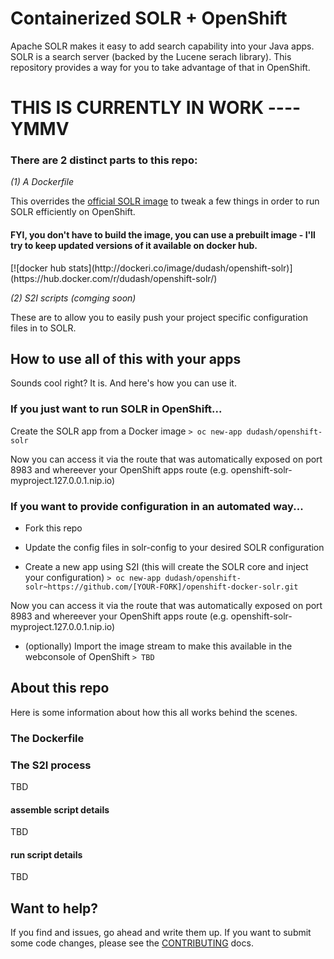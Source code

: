 # Containerized SOLR + OpenShift
Apache SOLR makes it easy to add search capability into your Java apps.  SOLR is a search server (backed by the Lucene serach library).  This repository provides a way for you to take advantage of that in OpenShift.

<h1> THIS IS CURRENTLY IN WORK ---- YMMV</h1>

<h3>There are 2 distinct parts to this repo:</h3>
    
*(1) A Dockerfile*

This overrides the [official SOLR image][2] to tweak a few things in order to run SOLR efficiently on OpenShift.  
<h4>FYI, you don't have to build the image, you can use a prebuilt image - I'll try to keep updated versions of it available on docker hub.</h4>
[![docker hub stats](http://dockeri.co/image/dudash/openshift-solr)](https://hub.docker.com/r/dudash/openshift-solr/)


*(2) S2I scripts (comging soon)*

These are to allow you to easily push your project specific configuration files in to SOLR.


## How to use all of this with your apps
Sounds cool right?  It is.  And here's how you can use it.

### If you just want to run SOLR in OpenShift...

Create the SOLR app from a Docker image
`> oc new-app dudash/openshift-solr`

Now you can access it via the route that was automatically exposed on port 8983 and whereever your OpenShift apps route (e.g. openshift-solr-myproject.127.0.0.1.nip.io)


### If you want to provide configuration in an automated way...
* Fork this repo 
* Update the config files in solr-config to your desired SOLR configuration

* Create a new app using S2I (this will create the SOLR core and inject your configuration)
`> oc new-app dudash/openshift-solr~https://github.com/[YOUR-FORK]/openshift-docker-solr.git`

Now you can access it via the route that was automatically exposed on port 8983 and whereever your OpenShift apps route (e.g. openshift-solr-myproject.127.0.0.1.nip.io)

* (optionally) Import the image stream to make this available in the webconsole of OpenShift
`> TBD`

## About this repo
Here is some information about how this all works behind the scenes.

### The Dockerfile

### The S2I process
TBD

#### assemble script details
TBD

#### run script details
TBD


## Want to help?
If you find and issues, go ahead and write them up.  If you want to submit some code changes, please see the [CONTRIBUTING][3] docs.


[1]: https://github.com/docker-solr/docker-solr
[2]: https://store.docker.com/images/f4e3929d-d8bc-491e-860c-310d3f40fff2?tab=description
[3]: ./CONTRIBUTING.md
